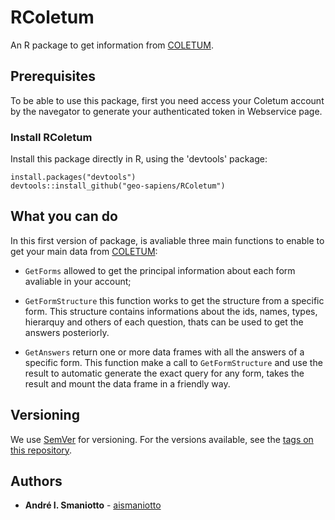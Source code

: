 # RColetum

An R package to get information from [COLETUM](https://coletum.com).

## Prerequisites
To be able to use this package, first you need access your Coletum account by
the navegator to generate your authenticated token in Webservice page.

### Install RColetum
Install this package directly in R, using the 'devtools' package: 

```{r}
install.packages("devtools")
devtools::install_github("geo-sapiens/RColetum")
```
## What you can do
In this first version of package, is avaliable three main functions to enable
to get your main data from [COLETUM](https://coletum.com):

* `GetForms` allowed to get the principal information about each form avaliable
in your account;

* `GetFormStructure` this function works to get the structure from a specific 
form. This structure contains informations about the ids, names, types, 
hierarquy and others of each question, thats can be used to get the answers 
posteriorly.

* `GetAnswers` return one or more data frames with all the answers of a specific 
form. 
This function make a call to `GetFormStructure` and use the result to automatic
generate the exact query for any form, takes the result and mount the data frame
in a friendly way.

## Versioning

We use [SemVer](http://semver.org/) for versioning. For the versions available, 
see the [tags on this repository](https://github.com/geo-sapiens/RColetum/tags). 

## Authors

* **André I. Smaniotto** - [aismaniotto](https://github.com/aismaniotto)

